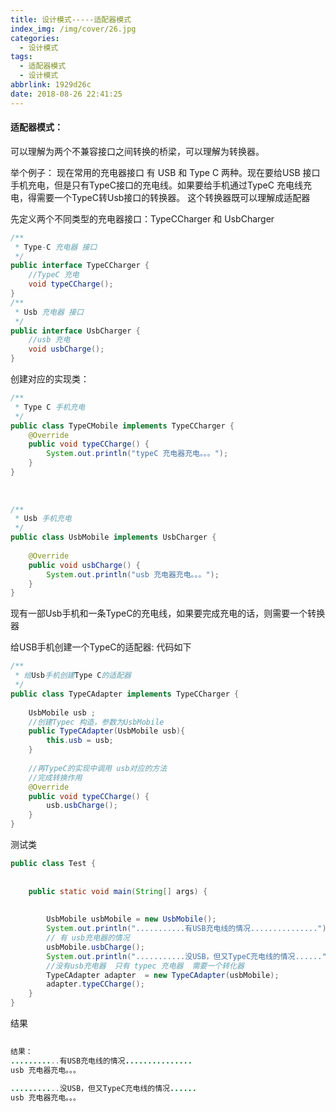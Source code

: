 ```yaml
---
title: 设计模式-----适配器模式
index_img: /img/cover/26.jpg
categories:
  - 设计模式
tags:
  - 适配器模式
  - 设计模式
abbrlink: 1929d26c
date: 2018-08-26 22:41:25
---
```

#### 适配器模式：

可以理解为两个不兼容接口之间转换的桥梁，可以理解为转换器。

举个例子：  现在常用的充电器接口 有  USB  和  Type C  两种。现在要给USB 接口手机充电，但是只有TypeC接口的充电线。如果要给手机通过TypeC 充电线充电，得需要一个TypeC转Usb接口的转换器。  这个转换器既可以理解成适配器

先定义两个不同类型的充电器接口：TypeCCharger 和 UsbCharger

```java
/**
 * Type-C 充电器 接口
 */
public interface TypeCCharger {
    //TypeC 充电
    void typeCCharge();
}
/**
 * Usb 充电器 接口
 */
public interface UsbCharger {
    //usb 充电
    void usbCharge();
}
```

创建对应的实现类：

```java
/**
 * Type C 手机充电
 */
public class TypeCMobile implements TypeCCharger {
    @Override
    public void typeCCharge() {
        System.out.println("typeC 充电器充电。。。");
    }
}
 
 
 
/**
 * Usb 手机充电
 */
public class UsbMobile implements UsbCharger {
 
    @Override
    public void usbCharge() {
        System.out.println("usb 充电器充电。。。");
    }
}
```

现有一部Usb手机和一条TypeC的充电线，如果要完成充电的话，则需要一个转换器

给USB手机创建一个TypeC的适配器:  代码如下

```java
/**
 * 给Usb手机创建Type C的适配器
 */
public class TypeCAdapter implements TypeCCharger {
 
    UsbMobile usb ;
    //创建Typec 构造，参数为UsbMobile
    public TypeCAdapter(UsbMobile usb){
        this.usb = usb;
    }
 
    //再TypeC的实现中调用 usb对应的方法
    //完成转换作用
    @Override
    public void typeCCharge() {
        usb.usbCharge();
    }
}
```

测试类

```java
public class Test {
 
 
    public static void main(String[] args) {
 
 
        UsbMobile usbMobile = new UsbMobile();
        System.out.println("...........有USB充电线的情况...............");
        // 有 usb充电器的情况
        usbMobile.usbCharge();
        System.out.println("...........没USB，但又TypeC充电线的情况......");
        //没有usb充电器  只有 typec 充电器  需要一个转化器
        TypeCAdapter adapter  = new TypeCAdapter(usbMobile);
        adapter.typeCCharge();
    }
}
```

结果

```java
 
结果：
...........有USB充电线的情况...............
usb 充电器充电。。。
        
...........没USB，但又TypeC充电线的情况......
usb 充电器充电。。。
```
